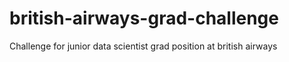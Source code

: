 # british-airways-grad-challenge
Challenge for junior data scientist grad position at british airways
